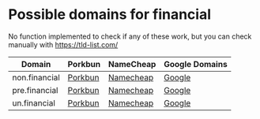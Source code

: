# Possible domains for financial

No function implemented to check if any of these work, but you can check manually with https://tld-list.com/

| Domain | Porkbun | NameCheap | Google Domains |
|---|---|---|---|
| non.financial | [Porkbun](https://porkbun.com/checkout/search?prb=e814663da1&tlds=&idnLanguage=&search=search&q=non.financial) | [Namecheap](https://www.namecheap.com/domains/registration/results/?domain=non.financial) | [Google](https://domains.google.com/registrar/search?searchTerm=non.financial) |
| pre.financial | [Porkbun](https://porkbun.com/checkout/search?prb=e814663da1&tlds=&idnLanguage=&search=search&q=pre.financial) | [Namecheap](https://www.namecheap.com/domains/registration/results/?domain=pre.financial) | [Google](https://domains.google.com/registrar/search?searchTerm=pre.financial) |
| un.financial | [Porkbun](https://porkbun.com/checkout/search?prb=e814663da1&tlds=&idnLanguage=&search=search&q=un.financial) | [Namecheap](https://www.namecheap.com/domains/registration/results/?domain=un.financial) | [Google](https://domains.google.com/registrar/search?searchTerm=un.financial) |
